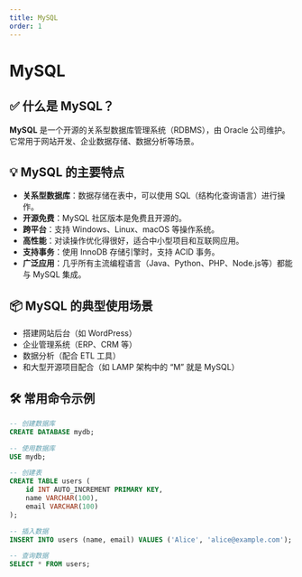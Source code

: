 ```yaml
---
title: MySQL 
order: 1
---
```

# MySQL

## ✅ 什么是 MySQL？

**MySQL** 是一个开源的关系型数据库管理系统（RDBMS），由 Oracle 公司维护。它常用于网站开发、企业数据存储、数据分析等场景。

## 💡 MySQL 的主要特点

* **关系型数据库**：数据存储在表中，可以使用 SQL（结构化查询语言）进行操作。
* **开源免费**：MySQL 社区版本是免费且开源的。
* **跨平台**：支持 Windows、Linux、macOS 等操作系统。
* **高性能**：对读操作优化得很好，适合中小型项目和互联网应用。
* **支持事务**：使用 InnoDB 存储引擎时，支持 ACID 事务。
* **广泛应用**：几乎所有主流编程语言（Java、Python、PHP、Node.js等）都能与 MySQL 集成。

## 📦 MySQL 的典型使用场景

* 搭建网站后台（如 WordPress）
* 企业管理系统（ERP、CRM 等）
* 数据分析（配合 ETL 工具）
* 和大型开源项目配合（如 LAMP 架构中的 “M” 就是 MySQL）

## 🛠 常用命令示例

```sql
-- 创建数据库
CREATE DATABASE mydb;

-- 使用数据库
USE mydb;

-- 创建表
CREATE TABLE users (
    id INT AUTO_INCREMENT PRIMARY KEY,
    name VARCHAR(100),
    email VARCHAR(100)
);

-- 插入数据
INSERT INTO users (name, email) VALUES ('Alice', 'alice@example.com');

-- 查询数据
SELECT * FROM users;
```
